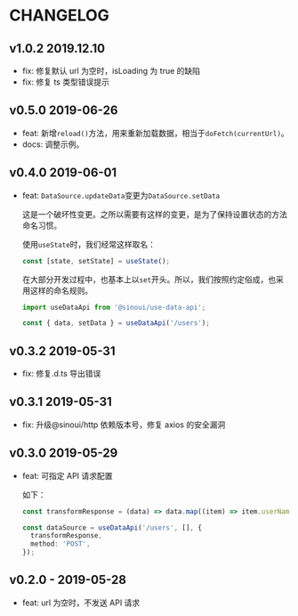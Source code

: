 # CHANGELOG

## v1.0.2 2019.12.10

- fix: 修复默认 url 为空时，isLoading 为 true 的缺陷
- fix: 修复 ts 类型错误提示

## v0.5.0 2019-06-26

- feat: 新增`reload()`方法，用来重新加载数据，相当于`doFetch(currentUrl)`。
- docs: 调整示例。

## v0.4.0 2019-06-01

- feat: `DataSource.updateData`变更为`DataSource.setData`

  这是一个破坏性变更。之所以需要有这样的变更，是为了保持设置状态的方法命名习惯。

  使用`useState`时，我们经常这样取名：

  ```javascript
  const [state, setState] = useState();
  ```

  在大部分开发过程中，也基本上以`set`开头。所以，我们按照约定俗成，也采用这样的命名规则。

  ```javascript
  import useDataApi from '@sinoui/use-data-api';

  const { data, setData } = useDataApi('/users');
  ```

## v0.3.2 2019-05-31

- fix: 修复.d.ts 导出错误

## v0.3.1 2019-05-31

- fix: 升级@sinoui/http 依赖版本号，修复 axios 的安全漏洞

## v0.3.0 2019-05-29

- feat: 可指定 API 请求配置

  如下：

  ```ts
  const transformResponse = (data) => data.map((item) => item.userName); // 将人员信息列表转换成人名列表

  const dataSource = useDataApi('/users', [], {
    transformResponse,
    method: 'POST',
  });
  ```

## v0.2.0 - 2019-05-28

- feat: url 为空时，不发送 API 请求
